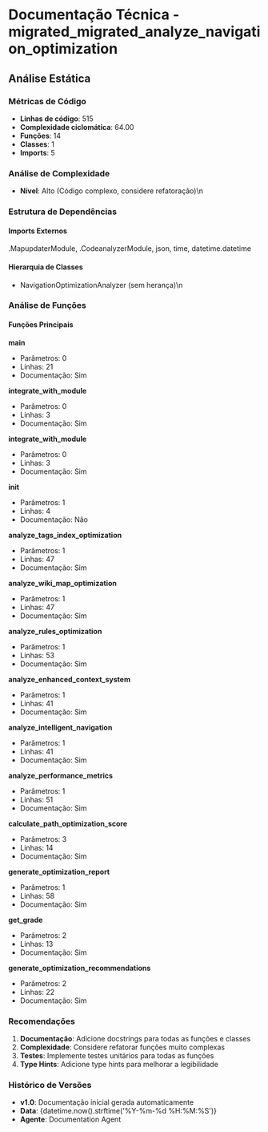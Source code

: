 # Documentação Técnica - migrated_migrated_analyze_navigation_optimization

## Análise Estática

### Métricas de Código
- **Linhas de código**: 515
- **Complexidade ciclomática**: 64.00
- **Funções**: 14
- **Classes**: 1
- **Imports**: 5

### Análise de Complexidade
- **Nível**: Alto (Código complexo, considere refatoração)\n
### Estrutura de Dependências

#### Imports Externos
.MapupdaterModule, .CodeanalyzerModule, json, time, datetime.datetime

#### Hierarquia de Classes
- NavigationOptimizationAnalyzer (sem herança)\n
### Análise de Funções

#### Funções Principais
**main**
- Parâmetros: 0
- Linhas: 21
- Documentação: Sim

**integrate_with_module**
- Parâmetros: 0
- Linhas: 3
- Documentação: Sim

**integrate_with_module**
- Parâmetros: 0
- Linhas: 3
- Documentação: Sim

**__init__**
- Parâmetros: 1
- Linhas: 4
- Documentação: Não

**analyze_tags_index_optimization**
- Parâmetros: 1
- Linhas: 47
- Documentação: Sim

**analyze_wiki_map_optimization**
- Parâmetros: 1
- Linhas: 47
- Documentação: Sim

**analyze_rules_optimization**
- Parâmetros: 1
- Linhas: 53
- Documentação: Sim

**analyze_enhanced_context_system**
- Parâmetros: 1
- Linhas: 41
- Documentação: Sim

**analyze_intelligent_navigation**
- Parâmetros: 1
- Linhas: 41
- Documentação: Sim

**analyze_performance_metrics**
- Parâmetros: 1
- Linhas: 51
- Documentação: Sim

**calculate_path_optimization_score**
- Parâmetros: 3
- Linhas: 14
- Documentação: Sim

**generate_optimization_report**
- Parâmetros: 1
- Linhas: 58
- Documentação: Sim

**get_grade**
- Parâmetros: 2
- Linhas: 13
- Documentação: Sim

**generate_optimization_recommendations**
- Parâmetros: 2
- Linhas: 22
- Documentação: Sim

### Recomendações

1. **Documentação**: Adicione docstrings para todas as funções e classes
2. **Complexidade**: Considere refatorar funções muito complexas
3. **Testes**: Implemente testes unitários para todas as funções
4. **Type Hints**: Adicione type hints para melhorar a legibilidade

### Histórico de Versões

- **v1.0**: Documentação inicial gerada automaticamente
- **Data**: {datetime.now().strftime('%Y-%m-%d %H:%M:%S')}
- **Agente**: Documentation Agent

